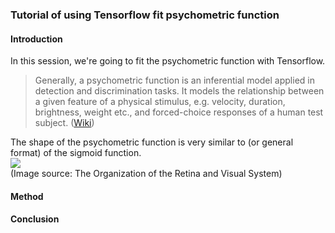 ### Tutorial of using Tensorflow fit psychometric function

#### Introduction
In this session, we're going to fit the psychometric function with Tensorflow. <br>
> Generally, a psychometric function is an inferential model applied in detection and discrimination tasks. It models the relationship  between a given feature of a physical stimulus, e.g. velocity, duration, brightness, weight etc., and forced-choice responses of a human test subject. ([Wiki](https://en.wikipedia.org/wiki/Psychometric_function)) <br>
  
The shape of the psychometric function is very similar to (or general format) of the sigmoid function. <br>
![](https://www.ncbi.nlm.nih.gov/books/NBK11513/bin/psych1f13.jpg)  
(Image source: The Organization of the Retina and Visual System)

#### Method


#### Conclusion

